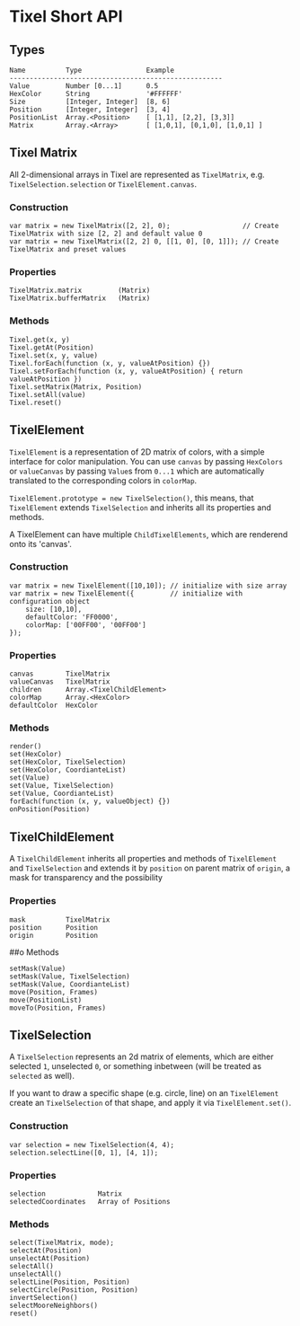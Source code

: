 # Tixel Short API

## Types

    Name          Type                Example
    -----------------------------------------------------
    Value         Number [0...1]      0.5
    HexColor      String              '#FFFFFF'
    Size          [Integer, Integer]  [8, 6]
    Position      [Integer, Integer]  [3, 4]
    PositionList  Array.<Position>    [ [1,1], [2,2], [3,3]]
    Matrix        Array.<Array>       [ [1,0,1], [0,1,0], [1,0,1] ]

## Tixel Matrix

All 2-dimensional arrays in Tixel are represented as `TixelMatrix`, e.g. `TixelSelection.selection` or `TixelElement.canvas`.

### Construction

    var matrix = new TixelMatrix([2, 2], 0);                  // Create TixelMatrix with size [2, 2] and default value 0
    var matrix = new TixelMatrix([2, 2] 0, [[1, 0], [0, 1]]); // Create TixelMatrix and preset values

### Properties

    TixelMatrix.matrix         (Matrix)
    TixelMatrix.bufferMatrix   (Matrix)

### Methods

    Tixel.get(x, y)
    Tixel.getAt(Position)
    Tixel.set(x, y, value)
    Tixel.forEach(function (x, y, valueAtPosition) {})
    Tixel.setForEach(function (x, y, valueAtPosition) { return valueAtPosition })
    Tixel.setMatrix(Matrix, Position)
    Tixel.setAll(value)
    Tixel.reset()


## TixelElement

`TixelElement` is a representation of 2D matrix of colors, with a simple interface for color manipulation.
You can use `canvas` by passing `HexColors` or `valueCanvas` by passing `Value`s from `0...1` which are 
automatically translated to the corresponding colors in `colorMap`.

`TixelElement.prototype = new TixelSelection()`, this means, that `TixelElement` extends `TixelSelection`
and inherits all its properties and methods.  

A TixelElement can have multiple `ChildTixelElements`, which are renderend onto its 'canvas'.

### Construction

    var matrix = new TixelElement([10,10]); // initialize with size array
    var matrix = new TixelElement({         // initialize with configuration object
        size: [10,10],
        defaultColor: 'FF0000',
        colorMap: ['00FF00', '00FF00']
    });

### Properties

    canvas        TixelMatrix
    valueCanvas   TixelMatrix
    children      Array.<TixelChildElement>
    colorMap      Array.<HexColor>
    defaultColor  HexColor

### Methods

    render()
    set(HexColor)
    set(HexColor, TixelSelection)
    set(HexColor, CoordianteList)
    set(Value)
    set(Value, TixelSelection)
    set(Value, CoordianteList)
    forEach(function (x, y, valueObject) {})
    onPosition(Position)

## TixelChildElement

A `TixelChildElement` inherits all properties and methods of `TixelElement` and `TixelSelection` and extends it
by `position` on parent matrix of `origin`, a mask for transparency and the possibility

### Properties

    mask          TixelMatrix
    position      Position
    origin        Position

##o Methods

    setMask(Value)
    setMask(Value, TixelSelection)
    setMask(Value, CoordianteList)
    move(Position, Frames)
    move(PositionList)
    moveTo(Position, Frames)


## TixelSelection

A `TixelSelection` represents an 2d matrix of elements, which are either selected `1`,
unselected `0`, or something inbetween (will be treated as `selected` as well). 

If you want to draw a specific shape (e.g. circle, line) on an `TixelElement` create an 
`TixelSelection` of that shape, and apply it via `TixelElement.set()`.

### Construction

    var selection = new TixelSelection(4, 4);
    selection.selectLine([0, 1], [4, 1]);

### Properties

    selection             Matrix
    selectedCoordinates   Array of Positions

### Methods

    select(TixelMatrix, mode);
    selectAt(Position)
    unselectAt(Position)
    selectAll()
    unselectAll()
    selectLine(Position, Position)
    selectCircle(Position, Position)
    invertSelection()
    selectMooreNeighbors()
    reset()


